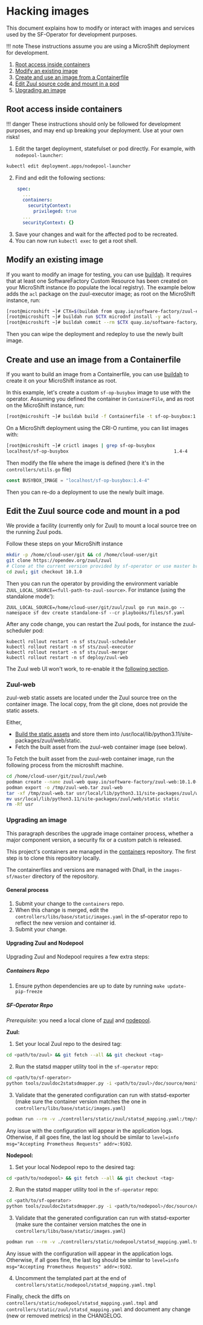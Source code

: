 # Hacking images

This document explains how to modify or interact with images and services used by the SF-Operator
for development purposes.

!!! note
    These instructions assume you are using a MicroShift deployment for development.


1. [Root access inside containers](#root-access-inside-containers)
1. [Modify an existing image](#modify-an-existing-image)
1. [Create and use an image from a Containerfile](#create-and-use-an-image-from-a-containerfile)
1. [Edit Zuul source code and mount in a pod](#edit-the-zuul-source-code-and-mount-in-a-pod)
1. [Upgrading an image](#upgrading-an-image)

## Root access inside containers

!!! danger
    These instructions should only be followed for development purposes, and may end up breaking your deployment. Use at your own risks!

1. Edit the target deployment, statefulset or pod directly. For example, with `nodepool-launcher`:

```sh
kubectl edit deployment.apps/nodepool-launcher
```

2. Find and edit the following sections:

```yaml
    spec:
      ...
      containers:
        securityContext:
          privileged: true
      ...
      securityContext: {}
```

3. Save your changes and wait for the affected pod to be recreated.
4. You can now run `kubectl exec` to get a root shell.


## Modify an existing image

If you want to modify an image for testing, you can use [buildah](https://buildah.io/).
It requires that at least one SoftwareFactory Custom Resource has been created on your MicroShift
instance (to populate the local registry).
The example below adds the `acl` package on the zuul-executor image; as root on the MicroShift instance, run:

```sh
[root@microshift ~]# CTX=$(buildah from quay.io/software-factory/zuul-executor:8.2.0-3)
[root@microshift ~]# buildah run $CTX microdnf install -y acl
[root@microshift ~]# buildah commit --rm $CTX quay.io/software-factory/zuul-executor:8.2.0-3
```

Then you can wipe the deployment and redeploy to use the newly built image.


## Create and use an image from a Containerfile

If you want to build an image from a Containerfile, you can use [buildah](https://buildah.io/) to create it on your MicroShift instance as root.

In this example, let's create a custom `sf-op-busybox` image to use with the operator. Assuming you defined the container in `ContainerFile`, and as root on the MicroShift instance, run:

```sh
[root@microshift ~]# buildah build -f Containerfile -t sf-op-busybox:1.4-4
```

On a MicroShift deployment using the CRI-O runtime, you can list images with:

```sh
[root@microshift ~]# crictl images | grep sf-op-busybox
localhost/sf-op-busybox                                       1.4-4               c9befa3e7ebf6       885MB
```

Then modify the file where the image is defined (here it's in the `controllers/utils.go` file)

```go
const BUSYBOX_IMAGE = "localhost/sf-op-busybox:1.4-4"
```

Then you can re-do a deployment to use the newly built image.

## Edit the Zuul source code and mount in a pod

We provide a facility (currently only for Zuul) to mount a local source tree on the
running Zuul pods.

Follow these steps on your MicroShift instance

```sh
mkdir -p /home/cloud-user/git && cd /home/cloud-user/git
git clone https://opendev.org/zuul/zuul
# Clone at the current version provided by sf-operator or use master branch
cd zuul; git checkout 10.1.0
```

Then you can run the operator by providing the environment variable `ZUUL_LOCAL_SOURCE=<full-path-to-zuul-source>`.
For instance (using the standalone mode'):

```
ZUUL_LOCAL_SOURCE=/home/cloud-user/git/zuul/zuul go run main.go --namespace sf dev create standalone-sf --cr playbooks/files/sf.yaml
```

After any code change, you can restart the Zuul pods, for instance the zuul-scheduler pod:

```
kubectl rollout restart -n sf sts/zuul-scheduler
kubectl rollout restart -n sf sts/zuul-executor
kubectl rollout restart -n sf sts/zuul-merger
kubectl rollout restart -n sf deploy/zuul-web
```

The Zuul web UI won't work, to re-enable it the [following section](#zuul-web).

### Zuul-web

zuul-web static assets are located under the Zuul source tree on the container image. The local copy, from
the git clone, does not provide the static assets.

Either,

- [Build the static assets](https://zuul-ci.org/docs/zuul/latest/developer/javascript.html#deploying) and store them into
/usr/local/lib/python3.11/site-packages/zuul/web/static.
- Fetch the built asset from the zuul-web container image (see below).

To Fetch the built asset from the zuul-web container image, run the following process from the microshift machine.

```sh
cd /home/cloud-user/git/zuul/zuul/web
podman create --name zuul-web quay.io/software-factory/zuul-web:10.1.0-1
podman export -o /tmp/zuul-web.tar zuul-web
tar -xf /tmp/zuul-web.tar usr/local/lib/python3.11/site-packages/zuul/web/static
mv usr/local/lib/python3.11/site-packages/zuul/web/static static
rm -Rf usr
```

### Upgrading an image

This paragraph describes the upgrade image container process, whether a major component version, a security fix or a custom patch is released.

This project's containers are managed in the [containers](https://softwarefactory-project.io/r/plugins/gitiles/containers) repository.
The first step is to clone this repository locally.

The containerfiles and versions are managed with Dhall, in the `images-sf/master` directory of the repository.

#### General process

1. Submit your change to the `containers` repo.
1. When this change is merged, edit the `controllers/libs/base/static/images.yaml` in the sf-operator repo to reflect
   the new version and container id.
1. Submit your change.

#### Upgrading Zuul and Nodepool

Upgrading Zuul and Nodepool requires a few extra steps:

##### Containers Repo

1. Ensure python dependencies are up to date by running `make update-pip-freeze`

##### SF-Operator Repo

*Prerequisite*: you need a local clone of [zuul](https://opendev.org/zuul/zuul) and [nodepool](https://opendev.org/zuul/nodepool).

**Zuul:**

1. Set your local Zuul repo to the desired tag:

```sh
cd <path/to/zuul> && git fetch --all && git checkout <tag>
```

2. Run the statsd mapper utility tool in the `sf-operator` repo:

```sh
cd <path/to/sf-operator>
python tools/zuuldoc2statsdmapper.py -i <path/to/zuul>/doc/source/monitoring.rst controllers/static/zuul/statsd_mapping.yaml
```

3. Validate that the generated configuration can run with statsd-exporter (make sure the container version matches the one in
   `controllers/libs/base/static/images.yaml`)

```sh
podman run --rm -v ./controllers/static/zuul/statsd_mapping.yaml:/tmp/statsd_mapping.yaml:z docker.io/prom/statsd-exporter:v0.27.1 --statsd.mapping-config=/tmp/statsd_mapping.yaml
```

Any issue with the configuration will appear in the application logs. Otherwise, if all goes fine, the last log should be similar to
`level=info msg="Accepting Prometheus Requests" addr=:9102`.

**Nodepool:**

1. Set your local Nodepool repo to the desired tag:

```sh
cd <path/to/nodepool> && git fetch --all && git checkout <tag>
```

2. Run the statsd mapper utility tool in the `sf-operator` repo:

```sh
cd <path/to/sf-operator>
python tools/zuuldoc2statsdmapper.py -i <path/to/nodepool>/doc/source/operation.rst controllers/static/nodepool/statsd_mapping.yaml.tmpl
```

3. Validate that the generated configuration can run with statsd-exporter (make sure the container version matches the one in
   `controllers/libs/base/static/images.yaml`)

```sh
podman run --rm -v ./controllers/static/nodepool/statsd_mapping.yaml.tmpl:/tmp/statsd_mapping.yaml:z docker.io/prom/statsd-exporter:v0.27.1 --statsd.mapping-config=/tmp/statsd_mapping.yaml
```

Any issue with the configuration will appear in the application logs. Otherwise, if all goes fine, the last log should be similar to
`level=info msg="Accepting Prometheus Requests" addr=:9102`.

4. Uncomment the templated part at the end of `controllers/static/nodepool/statsd_mapping.yaml.tmpl`

Finally, check the diffs on `controllers/static/nodepool/statsd_mapping.yaml.tmpl` and `controllers/static/zuul/statsd_mapping.yaml`
and document any change (new or removed metrics) in the CHANGELOG.